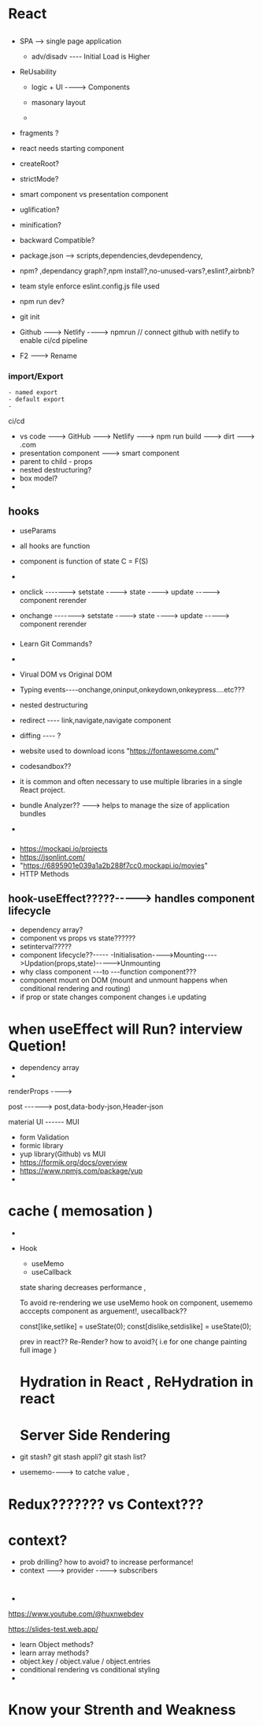 # React

## 

- SPA -->   single  page application    
   - adv/disadv ---- Initial Load is Higher
- ReUsability
   - logic  + UI  ----> Components 

   - masonary layout
   - 

- fragments ?
- react needs starting component
- createRoot?
- strictMode?
- smart  component vs presentation component
- uglification?
- minification?
- backward Compatible?
- package.json --> scripts,dependencies,devdependency,
- npm? ,dependancy graph?,npm install?,no-unused-vars?,eslint?,airbnb?
- team style enforce eslint.config.js file used
- npm run dev?
- git init

- Github ---> Netlify ----> npmrun  // connect github with netlify to enable ci/cd pipeline
- F2  ---> Rename 


### import/Export

    - named export
    - default export
    - 

ci/cd

- vs code --->  GitHub ---> Netlify ---> npm run build ---> dirt ---> .com
- presentation component ---> smart component
- parent to child - props
- nested destructuring?
- box model?
- 

## hooks
   - useParams
  - all hooks are function
  - component is function of state  C = F(S)
  - 

  - onclick -------> setstate ----> state  ----> update -----> component rerender
  - onchange -------> setstate ----> state  ----> update -----> component rerender
###
- Learn Git Commands?
- 

- Virual DOM vs Original DOM
- Typing events----onchange,oninput,onkeydown,onkeypress....etc???
- nested destructuring
- redirect ---- link,navigate,navigate component
- diffing ---- ?
- website used to download icons "https://fontawesome.com/"
- codesandbox??
-  it is common and often necessary to use multiple libraries in a single React project.
- bundle Analyzer??  ---> helps to manage the size of application bundles
- 
###
- https://mockapi.io/projects
- https://jsonlint.com/
- "https://6895901e039a1a2b288f7cc0.mockapi.io/movies"
- HTTP Methods
## hook-useEffect?????-----> handles component lifecycle
- dependency array?
- component vs props vs state??????
- setinterval?????
- component lifecycle??-----
  -Initialisation---->Mounting---->Updation(props,state)----->Unmounting
- why class component ---to ---function component???
- component mount on DOM (mount and unmount happens when conditional rendering and routing)
- if prop or state changes component changes i.e updating
# when useEffect will Run? interview Quetion!
- dependency array
- 

renderProps ---->

post ------> post,data-body-json,Header-json

material UI  ------ MUI

- form Validation
 - formic library
 - yup library(Github) vs MUI
 - https://formik.org/docs/overview
 - https://www.npmjs.com/package/yup
 - 

# cache ( memosation  )


 - 


- Hook
  - useMemo
  - useCallback

  state sharing decreases performance ,

  To avoid re-rendering we use useMemo hook on component,
  usememo acccepts component as arguement!,
  usecallback??

  const[like,setlike] = useState(0);
  const[dislike,setdislike] = useState(0);

  prev in react??
  Re-Render? how to avoid?{   i.e for one change painting full image  }





  # Hydration in React , ReHydration in react
  # Server Side Rendering

- git stash? git stash appli? git stash list?
- usememo----> to catche value ,

# Redux??????? vs Context???

# context?

- prob drilling? how to avoid? to increase performance!
- context  ---> provider ----> subscribers
# 
- 
https://www.youtube.com/@huxnwebdev

https://slides-test.web.app/

- learn Object methods?
- learn array methods?
- object.key / object.value / object.entries
- conditional rendering vs conditional styling
- 

# Know your Strenth and Weakness